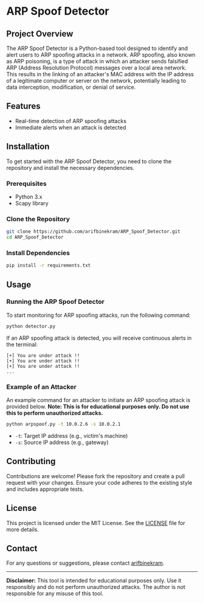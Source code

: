 # ARP Spoof Detector

## Project Overview

The ARP Spoof Detector is a Python-based tool designed to identify and alert users to ARP spoofing attacks in a network. ARP spoofing, also known as ARP poisoning, is a type of attack in which an attacker sends falsified ARP (Address Resolution Protocol) messages over a local area network. This results in the linking of an attacker's MAC address with the IP address of a legitimate computer or server on the network, potentially leading to data interception, modification, or denial of service.

## Features

- Real-time detection of ARP spoofing attacks
- Immediate alerts when an attack is detected

## Installation

To get started with the ARP Spoof Detector, you need to clone the repository and install the necessary dependencies.

### Prerequisites

- Python 3.x
- Scapy library

### Clone the Repository

```sh
git clone https://github.com/arifbinekram/ARP_Spoof_Detector.git
cd ARP_Spoof_Detector
```

### Install Dependencies

```sh
pip install -r requirements.txt
```

## Usage

### Running the ARP Spoof Detector

To start monitoring for ARP spoofing attacks, run the following command:

```sh
python detector.py
```

If an ARP spoofing attack is detected, you will receive continuous alerts in the terminal:

```
[+] You are under attack !!
[+] You are under attack !!
[+] You are under attack !!
...
```

### Example of an Attacker

An example command for an attacker to initiate an ARP spoofing attack is provided below. **Note: This is for educational purposes only. Do not use this to perform unauthorized attacks.**

```sh
python arpspoof.py -t 10.0.2.6 -s 10.0.2.1
```

- `-t`: Target IP address (e.g., victim's machine)
- `-s`: Source IP address (e.g., gateway)

## Contributing

Contributions are welcome! Please fork the repository and create a pull request with your changes. Ensure your code adheres to the existing style and includes appropriate tests.

## License

This project is licensed under the MIT License. See the [LICENSE](LICENSE) file for more details.

## Contact

For any questions or suggestions, please contact [arifbinekram](https://github.com/arifbinekram).

---

**Disclaimer:** This tool is intended for educational purposes only. Use it responsibly and do not perform unauthorized attacks. The author is not responsible for any misuse of this tool.
